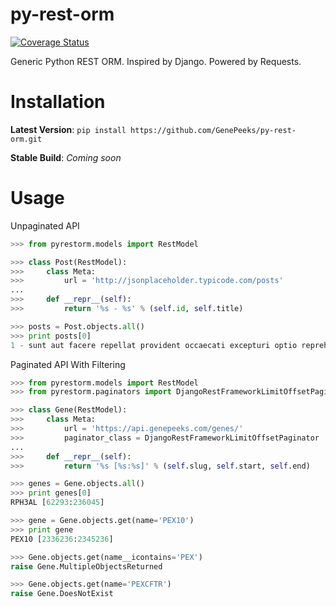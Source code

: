 # py-rest-orm
[![Coverage Status](https://coveralls.io/repos/github/GenePeeks/py-rest-orm/badge.svg?branch=master)](https://coveralls.io/github/GenePeeks/py-rest-orm?branch=master)

Generic Python REST ORM. Inspired by Django. Powered by Requests.

# Installation

**Latest Version**:
```pip install https://github.com/GenePeeks/py-rest-orm.git```

**Stable Build**:
*Coming soon*

# Usage

Unpaginated API
```python
>>> from pyrestorm.models import RestModel

>>> class Post(RestModel):
>>>     class Meta:
>>>         url = 'http://jsonplaceholder.typicode.com/posts'
...
>>>     def __repr__(self):
>>>         return '%s - %s' % (self.id, self.title)

>>> posts = Post.objects.all()
>>> print posts[0]
1 - sunt aut facere repellat provident occaecati excepturi optio reprehenderit
```

Paginated API With Filtering
```python
>>> from pyrestorm.models import RestModel
>>> from pyrestorm.paginators import DjangoRestFrameworkLimitOffsetPaginator

>>> class Gene(RestModel):
>>>     class Meta:
>>>         url = 'https://api.genepeeks.com/genes/'
>>>         paginator_class = DjangoRestFrameworkLimitOffsetPaginator
...
>>>     def __repr__(self):
>>>         return '%s [%s:%s]' % (self.slug, self.start, self.end)

>>> genes = Gene.objects.all()
>>> print genes[0]
RPH3AL [62293:236045]

>>> gene = Gene.objects.get(name='PEX10')
>>> print gene
PEX10 [2336236:2345236]

>>> Gene.objects.get(name__icontains='PEX')
raise Gene.MultipleObjectsReturned

>>> Gene.objects.get(name='PEXCFTR')
raise Gene.DoesNotExist
```